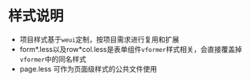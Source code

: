 # 样式说明
- 项目样式基于`weui`定制，按项目需求进行复用和扩展
- form*.less以及row*col.less是表单组件`vformer`样式相关，会直接覆盖掉`vformer`中的同名样式
- page.less 可作为页面级样式的公共文件使用
